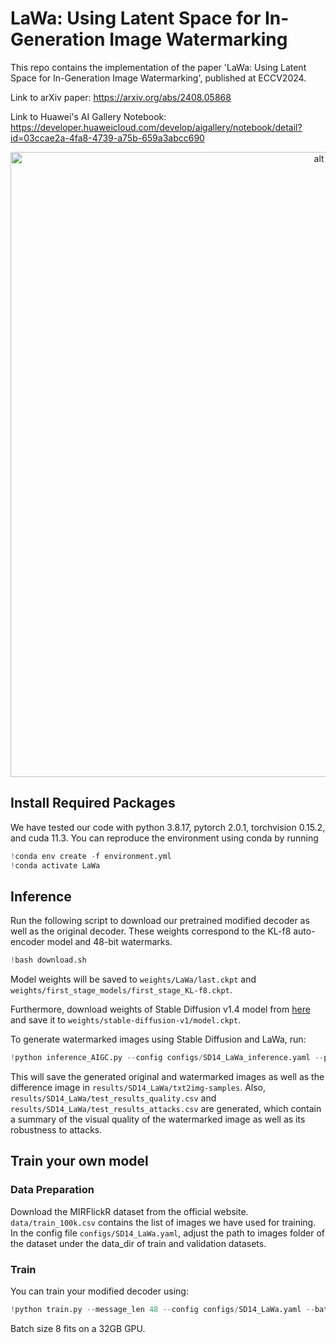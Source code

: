 # LaWa: Using Latent Space for In-Generation Image Watermarking
This repo contains the implementation of the paper 'LaWa: Using Latent Space for In-Generation Image Watermarking', published at ECCV2024.

Link to arXiv paper: https://arxiv.org/abs/2408.05868

Link to Huawei's AI Gallery Notebook: https://developer.huaweicloud.com/develop/aigallery/notebook/detail?id=03ccae2a-4fa8-4739-a75b-659a3abcc690

<p align="center">
<center>
<img src="https://vbdai-notebooks.obs.cn-north-4.myhuaweicloud.com/lawa/framework.png" alt="alt text" width="1000">
</center>
</p> 

## Install Required Packages

We have tested our code with python 3.8.17, pytorch 2.0.1, torchvision 0.15.2, and cuda 11.3. You can reproduce the environment using conda by running


```python
!conda env create -f environment.yml
!conda activate LaWa
```

## Inference
Run the following script to download our pretrained modified decoder as well as the original decoder. These weights correspond to the KL-f8 auto-encoder model and 48-bit watermarks.



```python
!bash download.sh
```

Model weights will be saved to `weights/LaWa/last.ckpt` and `weights/first_stage_models/first_stage_KL-f8.ckpt`.  

Furthermore, download weights of Stable Diffusion v1.4 model from [here](https://huggingface.co/CompVis/stable-diffusion-v-1-4-original/resolve/main/sd-v1-4.ckpt) and save it to `weights/stable-diffusion-v1/model.ckpt`.

To generate watermarked images using Stable Diffusion and LaWa, run:


```python
!python inference_AIGC.py --config configs/SD14_LaWa_inference.yaml --prompt "A white plate of food on a dining table" --message_len 48 --message '110111001110110001000000011101000110011100110101' --outdir results/SD14_LaWa/txt2img-samples
```

This will save the generated original and watermarked images as well as the difference image in `results/SD14_LaWa/txt2img-samples`. Also, `results/SD14_LaWa/test_results_quality.csv` and `results/SD14_LaWa/test_results_attacks.csv` are generated, which contain a summary of the visual quality of the watermarked image as well as its robustness to attacks.

## Train your own model
### Data Preparation
Download the MIRFlickR dataset from the official website. `data/train_100k.csv` contains the list of images we have used for training. In the config file `configs/SD14_LaWa.yaml`, adjust the path to images folder of the dataset under the data_dir of train and validation datasets.
### Train
You can train your modified decoder using:


```python
!python train.py --message_len 48 --config configs/SD14_LaWa.yaml --batch_size 8 --max_epochs 40 --learning_rate 0.00006
```

Batch size 8 fits on a 32GB GPU.
